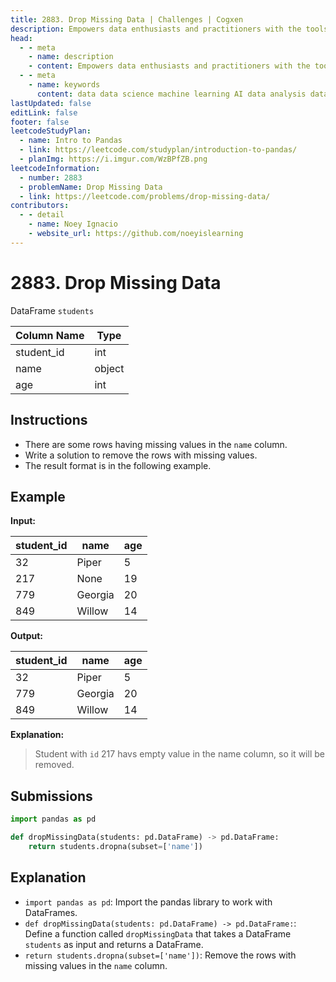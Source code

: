 ```yaml
---
title: 2883. Drop Missing Data | Challenges | Cogxen
description: Empowers data enthusiasts and practitioners with the tools and knowledge to unlock the potential of data.
head:
  - - meta
    - name: description
    - content: Empowers data enthusiasts and practitioners with the tools and knowledge to unlock the potential of data.
  - - meta
    - name: keywords
      content: data data science machine learning AI data analysis data-driven data enthusiasts data practitioners
lastUpdated: false
editLink: false
footer: false
leetcodeStudyPlan:
  - name: Intro to Pandas
  - link: https://leetcode.com/studyplan/introduction-to-pandas/
  - planImg: https://i.imgur.com/WzBPfZB.png
leetcodeInformation:
  - number: 2883
  - problemName: Drop Missing Data
  - link: https://leetcode.com/problems/drop-missing-data/
contributors:
  - - detail
    - name: Noey Ignacio
    - website_url: https://github.com/noeyislearning
---
```


# 2883. Drop Missing Data

DataFrame `students`

<ScrollableTableContainer>

| Column Name | Type   |
| ----------- | ------ |
| student_id  | int    |
| name        | object |
| age         | int    |

</ScrollableTableContainer>

## Instructions

- There are some rows having missing values in the `name` column.
- Write a solution to remove the rows with missing values.
- The result format is in the following example.

## Example

**Input:**

<ScrollableTableContainer>

| student_id | name    | age |
| ---------- | ------- | --- |
| 32         | Piper   | 5   |
| 217        | None    | 19  |
| 779        | Georgia | 20  |
| 849        | Willow  | 14  |

</ScrollableTableContainer>

**Output:**

<ScrollableTableContainer>

| student_id | name    | age |
| ---------- | ------- | --- |
| 32         | Piper   | 5   |
| 779        | Georgia | 20  |
| 849        | Willow  | 14  |

</ScrollableTableContainer>

**Explanation:**

> Student with `id` 217 havs empty value in the name column, so it will be removed.

## Submissions

```python :line-numbers
import pandas as pd

def dropMissingData(students: pd.DataFrame) -> pd.DataFrame:
    return students.dropna(subset=['name'])
```

## Explanation

<CustomAccordion title="Python (Pandas)" submitted_by="@noeyislearning" submit_website_url="https://github.com/noeyislearning" :collapsed=false>

- `import pandas as pd`: Import the pandas library to work with DataFrames.
- `def dropMissingData(students: pd.DataFrame) -> pd.DataFrame:`: Define a function called `dropMissingData` that takes a DataFrame `students` as input and returns a DataFrame.
- `return students.dropna(subset=['name'])`: Remove the rows with missing values in the `name` column.

</CustomAccordion>
